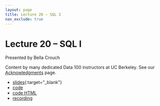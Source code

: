 ```yaml
---
layout: page
title: Lecture 20 – SQL I
nav_exclude: true
---
```


# Lecture 20 – SQL I

Presented by Bella Crouch

Content by many dedicated Data 100 instructors at UC Berkeley. See our [Acknowledgments](../../acks) page.

- [slides](https://docs.google.com/presentation/d/1QB3Pzjh-3O_3AWCPFec1zh9fh0xOEWZ4pO-Nii8bQ0A/edit?usp=sharing){:target="_blank"}
- [code](https://data100-jl4.datahub.berkeley.edu/hub/user-redirect/git-pull?repo=https%3A%2F%2Fgithub.com%2FDS-100%2Fsu23-materials&branch=main&urlpath=lab%2Ftree%2Fsu23-materials%2Flec%2Flec20%2Flec20.ipynb)
- [code HTML](../../resources/assets/lectures/lec20/lec20.html)
- [recording](https://bcourses.berkeley.edu/courses/1525605/pages/lecture-20-sql-i)
